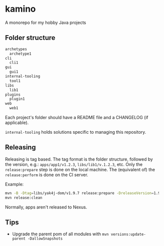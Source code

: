 # kamino

A monorepo for my hobby Java projects

## Folder structure

```txt
archetypes
  archetype1
cli
  cli1
gui
  gui1    
internal-tooling
  tool1
libs
  lib1
plugins
  plugin1
web
  web1  
```

Each project's folder should have a README file and a CHANGELOG (if applicable).

`internal-tooling` holds solutions specific to managing this repository.

## Releasing

Releasing is tag based. The tag format is the folder structure,
followed by the version, e.g.: `apps/app1/v1.2.3`, `libs/lib1/v.1.2.3`, etc.
Only the `release:prepare` step is done on the local machine.
The (equivalent of) the `release:perform` is done on the CI server.

Example:

```sh
mvn -B -Dtag=libs/yak4j-dom/v1.9.7 release:prepare -DreleaseVersion=1.9.7 -DdevelopmentVersion=1.10.0-SNAPSHOT
mvn release:clean
```

Normally, apps aren't released to Nexus.

## Tips

- Upgrade the parent pom of all modules with `mvn versions:update-parent -DallowSnapshots`
